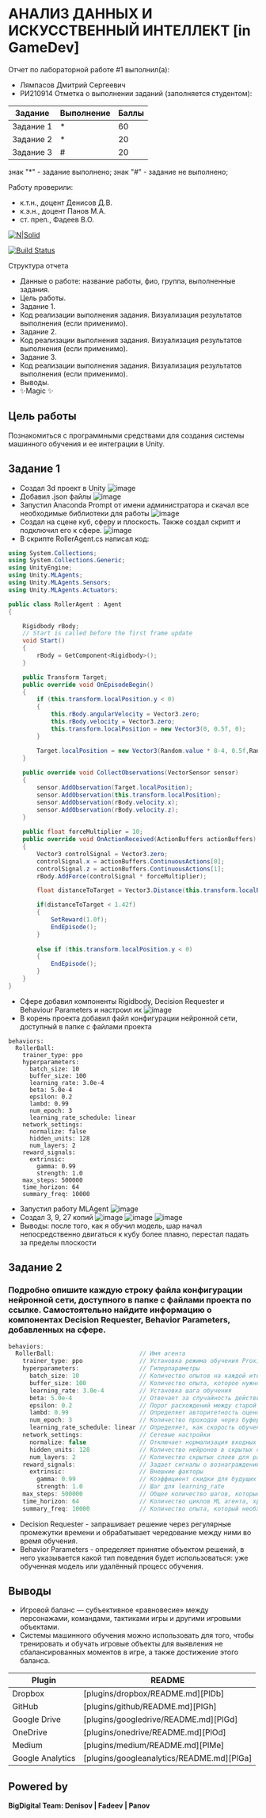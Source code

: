 # АНАЛИЗ ДАННЫХ И ИСКУССТВЕННЫЙ ИНТЕЛЛЕКТ [in GameDev]
Отчет по лабораторной работе #1 выполнил(а):
- Лямпасов Дмитрий Сергеевич
- РИ210914
Отметка о выполнении заданий (заполняется студентом):

| Задание | Выполнение | Баллы |
| ------ | ------ | ------ |
| Задание 1 | * | 60 |
| Задание 2 | * | 20 |
| Задание 3 | # | 20 |

знак "*" - задание выполнено; знак "#" - задание не выполнено;

Работу проверили:
- к.т.н., доцент Денисов Д.В.
- к.э.н., доцент Панов М.А.
- ст. преп., Фадеев В.О.

[![N|Solid](https://cldup.com/dTxpPi9lDf.thumb.png)](https://nodesource.com/products/nsolid)

[![Build Status](https://travis-ci.org/joemccann/dillinger.svg?branch=master)](https://travis-ci.org/joemccann/dillinger)

Структура отчета

- Данные о работе: название работы, фио, группа, выполненные задания.
- Цель работы.
- Задание 1.
- Код реализации выполнения задания. Визуализация результатов выполнения (если применимо).
- Задание 2.
- Код реализации выполнения задания. Визуализация результатов выполнения (если применимо).
- Задание 3.
- Код реализации выполнения задания. Визуализация результатов выполнения (если применимо).
- Выводы.
- ✨Magic ✨

## Цель работы
Познакомиться с программными средствами для создания системы машинного обучения и ее интеграции в Unity.

## Задание 1
- Создал 3d проект в Unity ![image](https://user-images.githubusercontent.com/103302913/198290497-ad55232b-87cd-4795-aa99-3578ba2c0ec1.png)
- Добавил .json файлы ![image](https://user-images.githubusercontent.com/103302913/198291444-47158570-9e7a-43af-b80b-c195b1c83b26.png)
- Запустил Anaconda Prompt от имени администратора и скачал все необходимые библиотеки для работы ![image](https://user-images.githubusercontent.com/103302913/198292087-7c17d6a9-3e97-4e4e-b7bf-adb2d235e4b4.png)
- Создал на сцене куб, сферу и плоскость. Также создал скрипт и подключил его к сфере. ![image](https://user-images.githubusercontent.com/103302913/198292917-653ef615-3433-4d51-8b2a-b5583031811d.png)
- В скрипте RollerAgent.cs написал код:
```c#
using System.Collections;
using System.Collections.Generic;
using UnityEngine;
using Unity.MLAgents;
using Unity.MLAgents.Sensors;
using Unity.MLAgents.Actuators;

public class RollerAgent : Agent
{

    Rigidbody rBody;
    // Start is called before the first frame update
    void Start()
    {
        rBody = GetComponent<Rigidbody>();
    }

    public Transform Target;
    public override void OnEpisodeBegin()
    {
        if (this.transform.localPosition.y < 0)
        {
            this.rBody.angularVelocity = Vector3.zero;
            this.rBody.velocity = Vector3.zero;
            this.transform.localPosition = new Vector3(0, 0.5f, 0);
        }

        Target.localPosition = new Vector3(Random.value * 8-4, 0.5f,Random.value * 8-4);
    }
    
    public override void CollectObservations(VectorSensor sensor)
    {
        sensor.AddObservation(Target.localPosition);
        sensor.AddObservation(this.transform.localPosition);
        sensor.AddObservation(rBody.velocity.x);
        sensor.AddObservation(rBody.velocity.z);
    }
    
    public float forceMultiplier = 10;
    public override void OnActionReceived(ActionBuffers actionBuffers)
    {
        Vector3 controlSignal = Vector3.zero;
        controlSignal.x = actionBuffers.ContinuousActions[0];
        controlSignal.z = actionBuffers.ContinuousActions[1];
        rBody.AddForce(controlSignal * forceMultiplier);

        float distanceToTarget = Vector3.Distance(this.transform.localPosition, Target.localPosition);

        if(distanceToTarget < 1.42f)
        {
            SetReward(1.0f);
            EndEpisode();
        }
	
        else if (this.transform.localPosition.y < 0)
        {
            EndEpisode();
        }
    }
}
```
- Сфере добавил компоненты Rigidbody, Decision Requester и Behaviour Parameters и настроил их ![image](https://user-images.githubusercontent.com/103302913/198295653-a282fd95-852d-4fb8-b38a-99159e7c4c0e.png)
- В корень проекта добавил файл конфигурации нейронной сети, доступный в папке с файлами проекта
```
behaviors:
  RollerBall:
    trainer_type: ppo
    hyperparameters:
      batch_size: 10
      buffer_size: 100
      learning_rate: 3.0e-4
      beta: 5.0e-4
      epsilon: 0.2
      lambd: 0.99
      num_epoch: 3
      learning_rate_schedule: linear
    network_settings:
      normalize: false
      hidden_units: 128
      num_layers: 2
    reward_signals:
      extrinsic:
        gamma: 0.99
        strength: 1.0
    max_steps: 500000
    time_horizon: 64
    summary_freq: 10000
```
- Запустил работу MLAgent ![image](https://user-images.githubusercontent.com/103302913/198297616-d952810a-9045-44fa-a1a4-190457ef73be.png)
- Создал 3, 9, 27 копий ![image](https://user-images.githubusercontent.com/103302913/198297833-3cb39867-4ee1-4557-ab3b-ebf1e632e41d.png)
![image](https://user-images.githubusercontent.com/103302913/198297937-98006200-bdeb-4022-ac01-0949e59dbe00.png)
![image](https://user-images.githubusercontent.com/103302913/198298011-b51b2d50-1dcb-46db-8bc8-8d84cb4452d6.png)
- Выводы: после того, как я обучил модель, шар начал непосредственно двигаться к кубу более плавно, перестал падать за пределы плоскости







## Задание 2
### Подробно опишите каждую строку файла конфигурации нейронной сети, доступного в папке с файлами проекта по ссылке. Самостоятельно найдите информацию о компонентах Decision Requester, Behavior Parameters, добавленных на сфере.
```c#
behaviors:
  RollerBall:                        // Имя агента
    trainer_type: ppo                // Установка режима обучения Proximal Policy Optimization
    hyperparameters:                 // Гиперпараметры             
      batch_size: 10                 // Количество опытов на каждой итерации для обновления экстремумов функции
      buffer_size: 100               // Количество опыта, которое нужно набрать перед обновлением модели
      learning_rate: 3.0e-4          // Установка шага обучения
      beta: 5.0e-4                   // Отвечает за случайность действия, повышая разнообразие и иследованность пространства обучения
      epsilon: 0.2                   // Порог расхождений между старой и новой политиками при обновлении
      lambd: 0.99                    // Определяет авторитетность оценок значений во времени
      num_epoch: 3                   // Количество проходов через буфер опыта, при выполнении оптимизации
      learning_rate_schedule: linear // Определяет, как скорость обучения изменяется с течением времени, линейно уменьшает скорость
    network_settings:                // Cетевые настройки
      normalize: false               // Отключает нормализация входных данных
      hidden_units: 128              // Количество нейронов в скрытых слоях сети
      num_layers: 2                  // Количество скрытых слоев для размещения нейронов
    reward_signals:                  // Задает сигналы о вознаграждении
      extrinsic:                     // Внешние факторы
        gamma: 0.99                  // Коэффициент скидки для будущих вознаграждений
        strength: 1.0                // Шаг для learning_rate
    max_steps: 500000                // Общее количество шагов, которые должны быть выполнены в среде до завершения обучения
    time_horizon: 64                 // Количество циклов ML агента, хранящихся в буфере до ввода в модель
    summary_freq: 10000              // Количество опыта, который необходимо собрать перед созданием и отображением статистики
```
- Decision Requester - запрашивает решение через регулярные промежутки времени и обрабатывает чередование между ними во время обучения.
- Behavior Parameters - определяет принятие объектом решений, в него указывается какой тип поведения будет использоваться: уже обученная модель или удалённый процесс обучения.

## Выводы

- Игровой баланс —  субъективное «равновесие» между персонажами, командами, тактиками игры и другими игровыми объектами. 
- Cистемы машинного обучения можно использовать для того, чтобы тренировать и обучать игровые объекты для выявления не сбалансированных моментов в игре, а также достижение этого баланса.

| Plugin | README |
| ------ | ------ |
| Dropbox | [plugins/dropbox/README.md][PlDb] |
| GitHub | [plugins/github/README.md][PlGh] |
| Google Drive | [plugins/googledrive/README.md][PlGd] |
| OneDrive | [plugins/onedrive/README.md][PlOd] |
| Medium | [plugins/medium/README.md][PlMe] |
| Google Analytics | [plugins/googleanalytics/README.md][PlGa] |

## Powered by

**BigDigital Team: Denisov | Fadeev | Panov**

